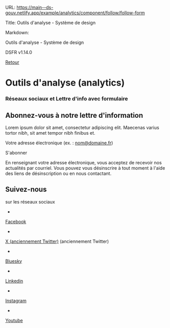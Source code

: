 URL:
https://main--ds-gouv.netlify.app/example/analytics/component/follow/follow-form

Title:
Outils d'analyse - Système de design

Markdown:

Outils d'analyse - Système de design


DSFR v1.14.0


[Retour](../)


# Outils d'analyse (analytics)


### Réseaux sociaux et Lettre d'info avec formulaire


## Abonnez-vous à notre lettre d'information


Lorem ipsum dolor sit amet, consectetur adipiscing elit. Maecenas varius tortor nibh, sit amet tempor nibh finibus et.


Votre adresse électronique (ex. : nom@domaine.fr)


S'abonner


En renseignant votre adresse électronique, vous acceptez de recevoir nos actualités par courriel. Vous pouvez vous désinscrire à tout moment à l'aide des liens de désinscription ou en nous contactant.


## Suivez-nous

sur les réseaux sociaux


-
[Facebook](%5B%C3%80%20MODIFIER%20-%20Lien%20vers%20le%20facebook%20de%20l'organisation%5D)


-
[X (anciennement Twitter)](%5B%C3%80%20MODIFIER%20-%20Lien%20vers%20le%20twitter%20de%20l'organisation%5D) (anciennement Twitter)


-
[Bluesky](%5B%C3%80%20MODIFIER%20-%20Lien%20vers%20le%20bluesky%20de%20l'organisation%5D)


-
[Linkedin](%5B%C3%80%20MODIFIER%20-%20Lien%20vers%20le%20linkedin%20de%20l'organisation%5D)


-
[Instagram](%5B%C3%80%20MODIFIER%20-%20Lien%20vers%20l'instagram%20de%20l'organisation%5D)


-
[Youtube](%5B%C3%80%20MODIFIER%20-%20Lien%20vers%20le%20youtube%20de%20l'organisation%5D)
